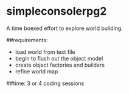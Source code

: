 # simpleconsolerpg2
A time boexed effort to explore world building.

##requirements:
- load world from text file
- begin to flush out the object model
- create object factories and builders
- refine world map


##time: 3 or 4 coding sessions


